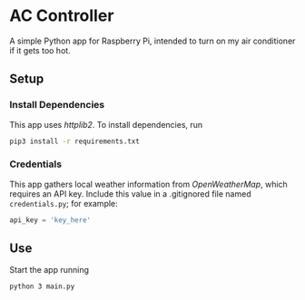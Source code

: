 # AC Controller

A simple Python app for Raspberry Pi, intended to turn on my air conditioner if it gets too hot.

## Setup

### Install Dependencies

This app uses *httplib2*. To install dependencies, run

```bash
pip3 install -r requirements.txt
```

### Credentials

This app gathers local weather information from *OpenWeatherMap*, which requires an API key. Include this value in a .gitignored file named `credentials.py`; for example:

```python
api_key = 'key_here'
```

## Use

Start the app running

```bash
python 3 main.py
```
